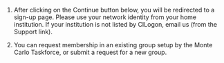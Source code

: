 

1) After clicking on the Continue button below, you will be redirected to a
sign-up page.  Please use your network identity from your home institution.  If your institution is not listed by CILogon, email us (from the Support link).

2) You can request membership in an existing group setup by the Monte Carlo Taskforce, or submit a request for a new group.
